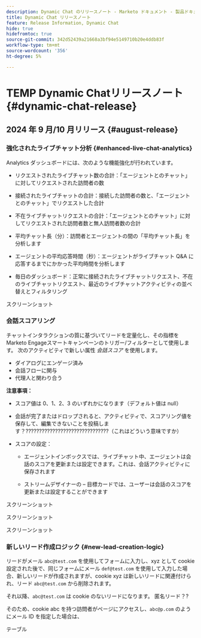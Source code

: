 ```yaml
---
description: Dynamic Chat のリリースノート - Marketo ドキュメント - 製品ドキュメント
title: Dynamic Chat リリースノート
feature: Release Information, Dynamic Chat
hide: true
hidefromtoc: true
source-git-commit: 342d52439a21668a3bf94e5149710b20e4ddb83f
workflow-type: tm+mt
source-wordcount: '356'
ht-degree: 5%

---
```


# TEMP Dynamic Chatリリースノート {#dynamic-chat-release}

## 2024 年 9 月/10 月リリース {#august-release}

### 強化されたライブチャット分析 {#enhanced-live-chat-analytics}

Analytics ダッシュボードには、次のような機能強化が行われています。

* リクエストされたライブチャット数の合計：「エージェントとのチャット」に対してリクエストされた訪問者の数

* 接続されたライブチャットの合計：接続した訪問者の数と、「エージェントとのチャット」でリクエストした合計

* 不在ライブチャットリクエストの合計：「エージェントとのチャット」に対してリクエストされた訪問者数と無人訪問者数の合計

* 平均チャット長（分）：訪問者とエージェントの間の「平均チャット長」を分析します

* エージェントの平均応答時間（秒）：エージェントがライブチャット Q&amp;A に応答するまでにかかった平均時間を分析します

* 毎日のダッシュボード：正常に接続されたライブチャットリクエスト、不在のライブチャットリクエスト、最近のライブチャットアクティビティの並べ替えとフィルタリング

スクリーンショット

### 会話スコアリング

チャットインタラクションの質に基づいてリードを定量化し、その指標をMarketo Engageスマートキャンペーンのトリガー/フィルターとして使用します。 次のアクティビティで新しい属性 _会話スコア_ を使用します。

* ダイアログにエンゲージ済み
* 会話フローに関与
* 代理人と関わり合う

**注意事項：**

* スコア値は 0、1、2、3 のいずれかになります（デフォルト値は null）

* 会話が完了またはドロップされると、アクティビティで、スコアリング値を保存して、編集できないことを投稿します？???????????????????????????????（これはどういう意味ですか）

* スコアの設定：

   * エージェントインボックスでは、ライブチャット中、エージェントは会話のスコアを更新または設定できます。これは、会話アクティビティに保存されます

   * ストリームデザイナーの – 目標カードでは、ユーザーは会話のスコアを更新または設定することができます

スクリーンショット

スクリーンショット

スクリーンショット

### 新しいリード作成ロジック {#new-lead-creation-logic}

リードがメール `abc@test.com` を使用してフォームに入力し、xyz として cookie 設定された後で、同じフォームにメール `def@test.com` を使用して入力した場合、新しいリードが作成されますが、cookie xyz は新しいリードに関連付けられ、リード `abc@test.com` から削除されます。

それ以降、`abc@test.com` は cookie のないリードになります。 匿名リード？?

そのため、cookie abc を持つ訪問者がページにアクセスし、`abc@p.com` のようにメール ID を指定した場合は、

テーブル
